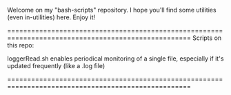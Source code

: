 Welcome on my "bash-scripts" repository. I hope you'll find some utilities (even in-utilities) here.
Enjoy it!


====================================================================================================
Scripts on this repo:

loggerRead.sh 
	enables periodical monitoring of a single file, especially if it's updated frequently (like a .log file)



====================================================================================================
